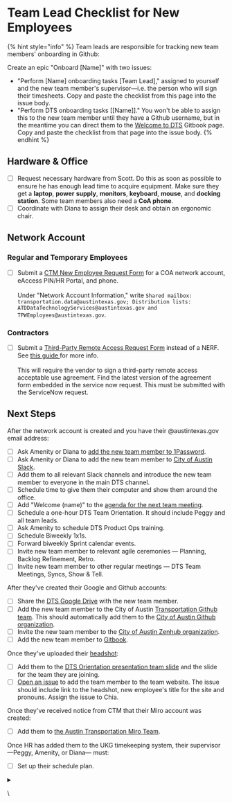 # Team Lead Checklist for New Employees

{% hint style="info" %}
Team leads are responsible for tracking new team members' onboarding in Github:&#x20;

Create an epic "Onboard \[Name]" with two issues:&#x20;

* "Perform \[Name] onboarding tasks \[Team Lead]," assigned to yourself and the new team member's supervisor—i.e. the person who will sign their timesheets. Copy and paste the checklist from this page into the issue body.&#x20;
* "Perform DTS onboarding tasks \[\[Name]]." You won't be able to assign this to the new team member until they have a Github username, but in the meantime you can direct them to the [Welcome to DTS](../../onboarding/welcome-to-dts.md) Gitbook page.  Copy and paste the checklist from that page into the issue body.&#x20;
{% endhint %}

## **Hardware & Office**

* [ ] Request necessary hardware from Scott. Do this as soon as possible to ensure he has enough lead time to acquire equipment. Make sure they get a **laptop**, **power** **supply**, **monitors**, **keyboard**, **mouse**, and **docking station**. Some team members also need a **CoA phone**.
* [ ] Coordinate with Diana to assign their desk and obtain an ergonomic chair.&#x20;

## **Network Account**&#x20;

### **Regular and Temporary Employees**

* [ ] Submit a [CTM New Employee Request Form](https://atx.servicenowservices.com/sp?id=sc\_cat\_item\_guide\&sys\_id=b714eb12db7a3f0021ccef92ca961972) for a COA network account, eAccess PIN/HR Portal, and phone. \
  \
  Under "Network Account Information," write `Shared mailbox: transportation.data@austintexas.gov; Distribution lists: ATDDataTechnologyServices@austintexas.gov and TPWEmployees@austintexas.gov`.

### **Contractors**

* [ ] Submit a [Third-Party Remote Access Request Form](https://atx.servicenowservices.com/sp?id=sc\_cat\_item\&sys\_id=30f9aa09dba4a8106d0171f2399619a2) instead of a NERF. See [this guide ](https://cityofaustin.sharepoint.com/sites/ServiceNowFullfillerLearningResources/Final%20Quick%20Reference%20Guides/KB0011192.pdf)for more info. \
  \
  This will require the vendor to sign a third-party remote access acceptable use agreement. Find the latest version of the agreement form embedded in the service now request. This must be submitted with the ServiceNow request. &#x20;

## Next Steps

After the network account is created and you have their @austintexas.gov email address:

* [ ] Ask Amenity or Diana to [add the new team member to 1Password](https://my.1password.com/people).
* [ ] Ask Amenity or Diana to add the new team member to [City of Austin Slack](https://austininnovation.slack.com/admin).
* [ ] Add them to all relevant Slack channels and introduce the new team member to everyone in the main DTS channel.
* [ ] Schedule time to give them their computer and show them around the office.
* [ ] Add "Welcome (name)" to the [agenda for the next team meeting](https://docs.google.com/document/d/1s8rl928FM0fKPEvsgkVSmkUghPgUmEgMEhZr4bmsJWc/edit).&#x20;
* [ ] Schedule a one-hour DTS Team Orientation. It should include Peggy and all team leads.
* [ ] Ask Amenity to schedule DTS Product Ops training.
* [ ] Schedule Biweekly 1x1s.
* [ ] Forward biweekly Sprint calendar events.
* [ ] Invite new team member to relevant agile ceremonies — Planning, Backlog Refinement, Retro.
* [ ] Invite new team member to other regular meetings — DTS Team Meetings, Syncs, Show & Tell.

After they've created their Google and Github accounts:&#x20;

* [ ] Share the [DTS Google Drive](https://drive.google.com/drive/u/0/folders/1fNmU-czryk5wJsn1gmb4WYUJJdut8Me7) with the new team member.&#x20;
* [ ] Add the new team member to the City of Austin [Transportation Github team](https://github.com/orgs/cityofaustin/teams/transportation/members). This should automatically add them to the [City of Austin Github organization](https://github.com/orgs/cityofaustin/people).
* [ ] Invite the new team member to the [City of Austin Zenhub organization](https://app.zenhub.com/settings/o/cityofaustin/users).&#x20;
* [ ] Add the new team member to [Gitbook](https://app.gitbook.com/@atd-dts/spaces).

Once they've uploaded their [headshot](https://drive.google.com/drive/folders/1y\_yhkZQE5uSRhLZAHJn2kFuXPBixVJ2G):&#x20;

* [ ] Add them to the [DTS Orientation presentation team slide](https://docs.google.com/presentation/d/1ByRWXmjHut88cTiPVOTgkwTJ2V5\_m1Y\_0j46FP\_kdYw/edit#slide=id.gfd25a7f266\_1\_173) and the slide for the team they are joining.
* [ ] [Open an issue](https://github.com/cityofaustin/atd-data-tech/issues/new) to add the team member to the team website. The issue should include link to the headshot, new employee's title for the site and pronouns. Assign the issue to Chia.

&#x20;Once they've received notice from CTM that their Miro account was created:

* [ ] Add them to [the Austin Transportation Miro Team](https://miro.com/app/settings/team/3074457347846964301/users/).&#x20;

Once HR has added them to the UKG timekeeping system, their supervisor—Peggy, Amenity, or Diana— must:

* [ ] Set up their schedule plan.&#x20;



<details>

<summary></summary>



</details>

\
